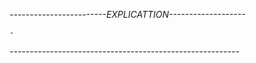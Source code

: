 




*------------------------EXPLICATTION-------------------*

    -         



*---------------------------------------------------------*